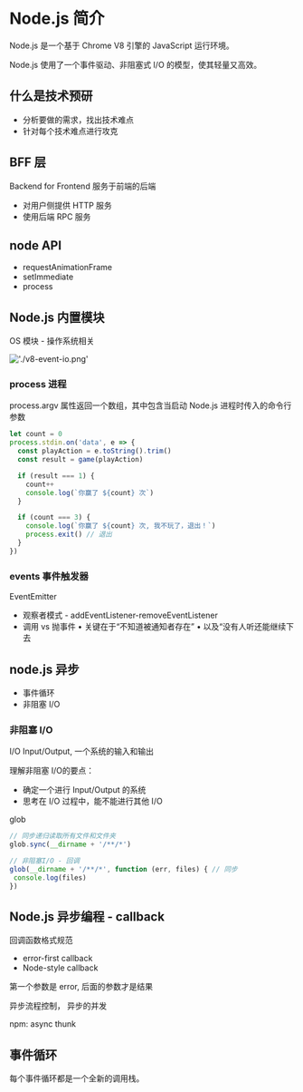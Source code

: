 # Node.js 简介

Node.js 是一个基于 Chrome V8 引擎的 JavaScript 运行环境。

Node.js 使用了一个事件驱动、非阻塞式 I/O 的模型，使其轻量又高效。

## 什么是技术预研
- 分析要做的需求，找出技术难点
- 针对每个技术难点进行攻克

## BFF 层
Backend for Frontend 服务于前端的后端
- 对用户侧提供 HTTP 服务
- 使用后端 RPC 服务

## node API
- requestAnimationFrame
- setImmediate
- process

## Node.js 内置模块

OS 模块 - 操作系统相关

!['./v8-event-io.png']('./v8-event-io.png')

### process 进程

process.argv 属性返回一个数组，其中包含当启动 Node.js 进程时传入的命令行参数
```javascript
let count = 0
process.stdin.on('data', e => {
  const playAction = e.toString().trim()
  const result = game(playAction)

  if (result === 1) {
    count++
    console.log(`你赢了 ${count} 次`)
  }

  if (count === 3) {
    console.log(`你赢了 ${count} 次, 我不玩了，退出！`)
    process.exit() // 退出
  }
})
```

### events 事件触发器
EventEmitter
- 观察者模式 - addEventListener-removeEventListener
- 调用 vs 抛事件
• 关键在于“不知道被通知者存在”
• 以及“没有人听还能继续下去


## node.js 异步
- 事件循环
- 非阻塞 I/O

### 非阻塞 I/O
I/O Input/Output, 一个系统的输入和输出

理解非阻塞 I/O的要点：
- 确定一个进行 Input/Output 的系统
- 思考在 I/O 过程中，能不能进行其他 I/O

glob
```javascript
// 同步递归读取所有文件和文件夹
glob.sync(__dirname + '/**/*')

// 非阻塞I/O - 回调
glob(__dirname + '/**/*', function (err, files) { // 同步
 console.log(files)
})
```

## Node.js 异步编程 - callback

回调函数格式规范
 - error-first callback
 - Node-style callback

第一个参数是 error, 后面的参数才是结果

异步流程控制， 异步的并发

npm: async
thunk


## 事件循环
每个事件循环都是一个全新的调用栈。
